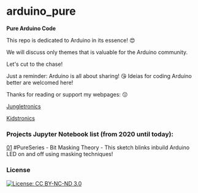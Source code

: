 # arduino_pure
 **Pure Arduino Code**
 
 This repo is dedicated to Arduino in its essence! :heart_eyes:
 
 We will discuss only themes that is valuable for the Arduino community.
 
 Let's cut to the chase!
 
 Just a reminder: Arduino is all about sharing! :kissing_heart:
 Ideias for coding Arduino better are welcomed here!
 
 Thanks for reading or support my webpages: :kissing:
 
 [Jungletronics](https://medium.com/jungletronics)
 
 [Kidstronics](https://medium.com/kidstronics)
 
 ### Projects Jupyter Notebook list (from 2020 until today):
 
 [01](\_01_bit_masking_w_arduino) #PureSeries - Bit Masking Theory - This sketch blinks inbuild Arduino LED on and off using masking techniques!


### License

[![License: CC BY-NC-ND 3.0](https://img.shields.io/badge/License-CC%20BY--NC--ND%203.0-lightgrey.svg)](https://creativecommons.org/licenses/by-nc-nd/3.0/)

